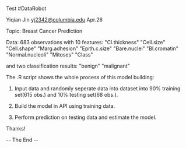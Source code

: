 Test #DataRobot

Yiqian Jin
yj2342@columbia.edu
Apr.26

Topic: 
Breast Cancer Prediction 

Data: 
683 observations with 10 features:
"Cl.thickness"    "Cell.size"       "Cell.shape"      "Marg.adhesion"   "Epith.c.size"    "Bare.nuclei"     "Bl.cromatin"     "Normal.nucleoli"  "Mitoses"         "Class" 

and two classification results: "benign"  "malignant"

The .R script shows the whole process of this model building:

1. Input data and randomly seperate data into dataset into 90% training set(615 obs.) and 10% testing set(68 obs.). 

2. Build the model in API using training data.

3. Perform prediction on testing data and estimate the model.


Thanks!

-- The End --



